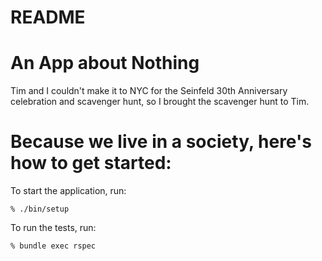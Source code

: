 # README

# An App about Nothing
Tim and I couldn't make it to NYC for the Seinfeld 30th Anniversary celebration
and scavenger hunt, so I brought the scavenger hunt to Tim.

# Because we live in a society, here's how to get started:
To start the application, run:

    % ./bin/setup


To run the tests, run:

    % bundle exec rspec
